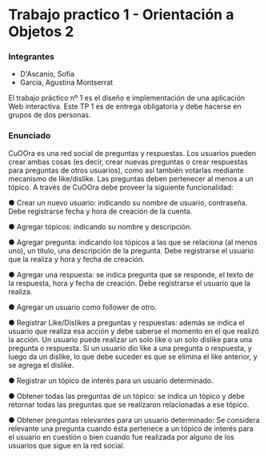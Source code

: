 # Trabajo practico 1 - Orientación a Objetos 2

### Integrantes 
- D'Ascanio, Sofía
- García, Agustina Montserrat 

El trabajo práctico nº 1 es el diseño e implementación de una aplicación Web interactiva. Este
TP 1 es de entrega obligatoria y debe hacerse en grupos de dos personas.

### Enunciado
CuOOra es una red social de preguntas y respuestas. Los usuarios pueden crear ambas cosas (es
decir, crear nuevas preguntas o crear respuestas para preguntas de otros usuarios), como así
también votarlas mediante mecanismo de like/dislike. Las preguntas deben pertenecer al
menos a un tópico.
A través de CuOOra debe proveer la siguiente funcionalidad:

● Crear un nuevo usuario: indicando su nombre de usuario, contraseña. Debe registrarse
fecha y hora de creación de la cuenta.

● Agregar tópicos: indicando su nombre y descripción.

● Agregar pregunta: indicando los tópicos a las que se relaciona (al menos uno), un título,
una descripción de la pregunta. Debe registrarse el usuario que la realiza y hora y fecha
de creación.

● Agregar una respuesta: se indica pregunta que se responde, el texto de la respuesta,
hora y fecha de creación. Debe registrarse el usuario que la realiza.

● Agregar un usuario como follower de otro.

● Registrar Like/Dislikes a preguntas y respuestas: además se indica el usuario que realiza
esa acción y debe saberse el momento en el que realizó la acción. Un usuario puede
realizar un solo like o un solo dislike para una pregunta o respuesta. Si un usuario dio like
a una pregunta o respuesta, y luego da un dislike, lo que debe suceder es que se elimina
el like anterior, y se agrega el dislike.

● Registrar un tópico de interés para un usuario determinado.

● Obtener todas las preguntas de un tópico: se indica un tópico y debe retornar todas las
preguntas que se realizaron relacionadas a ese tópico.

● Obtener preguntas relevantes para un usuario determinado: Se considera relevante
una pregunta cuando ésta pertenece a un tópico de interés para el usuario en cuestión o
bien cuando fue realizada por alguno de los usuarios que sigue en la red social.
